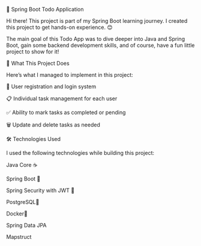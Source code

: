 📝 Spring Boot Todo Application

Hi there! This project is part of my Spring Boot learning journey. I created this project to get hands-on experience. 😊

The main goal of this Todo App was to dive deeper into Java and Spring Boot, gain some backend development skills, and of course, have a fun little project to show for it!

🚀 What This Project Does

Here’s what I managed to implement in this project:

👤 User registration and login system

📋 Individual task management for each user

✅ Ability to mark tasks as completed or pending

🗑️ Update and delete tasks as needed

🛠️ Technologies Used

I used the following technologies while building this project:

Java Core ☕

Spring Boot 🌱

Spring Security with JWT 🔐

PostgreSQL🐘 

Docker🐳

Spring Data JPA

Mapstruct 
